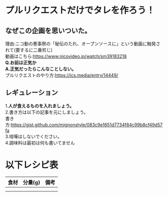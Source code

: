 # プルリクエストだけでタレを作ろう！  
## なぜこの企画を思いついた。  
理由:ニコ動の悪事祭の「秘伝のたれ、オープンソースに」という動画に触発されて(要するに二番煎じ)  
動画はこちら:https://www.nicovideo.jp/watch/sm39183218  
**Q.お前は正気か**  
**A.正気だったらこんなことしない。**  
プルリクエストのやり方:https://ics.media/entry/14449/  
## レギュレーション  
1.**人が食えるものを入れましょう。**  
2.書き方は以下の記事を元にしましょう。  
書き方:https://gist.github.com/mignonstyle/083c9e1651d7734f84c99b8cf49d57fa  
3.喧嘩はしないでください。  
4.調味料は最初は何も書いてません
# 以下レシピ表  
| 食材 | 分量(g) | 備考 |
|:---|:---:|---:|
| | | |
| | | |
